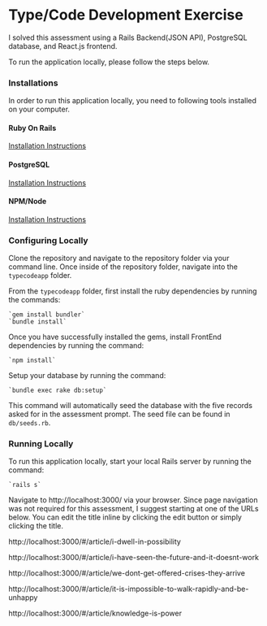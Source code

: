 # Type/Code Development Exercise

I solved this assessment using a Rails Backend(JSON API), PostgreSQL database, and React.js frontend.

To run the application locally, please follow the steps below.

### Installations

In order to run this application locally, you need to following tools installed on your computer.

#### Ruby On Rails
 [Installation Instructions](http://railsapps.github.io/installrubyonrails-mac.html)

#### PostgreSQL
 [Installation Instructions](https://gist.github.com/sgnl/609557ebacd3378f3b72)

#### NPM/Node
  [Installation Instructions](http://blog.teamtreehouse.com/install-node-js-npm-mac)

### Configuring Locally

  Clone the repository and navigate to the repository folder via your command line.
  Once inside of the repository folder, navigate into the `typecodeapp` folder.

  From the `typecodeapp` folder, first install the ruby dependencies by running the commands:

    `gem install bundler`
    `bundle install`

  Once you have successfully installed the gems, install FrontEnd dependencies by running the command:

    `npm install`

  Setup your database by running the command:

    `bundle exec rake db:setup`

  This command will automatically seed the database with the five records asked for in the assessment prompt. The seed file can be found in `db/seeds.rb`.

### Running Locally

  To run this application locally, start your local Rails server by running the command:

    `rails s`

  Navigate to http://localhost:3000/ via your browser. Since page navigation was not required
  for this assessment, I suggest starting at one of the URLs below. You can edit the title inline by clicking
  the edit button or simply clicking the title.

  http://localhost:3000/#/article/i-dwell-in-possibility

  http://localhost:3000/#/article/i-have-seen-the-future-and-it-doesnt-work

  http://localhost:3000/#/article/we-dont-get-offered-crises-they-arrive

  http://localhost:3000/#/article/it-is-impossible-to-walk-rapidly-and-be-unhappy

  http://localhost:3000/#/article/knowledge-is-power
